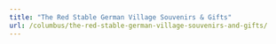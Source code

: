 ```yaml
---
title: "The Red Stable German Village Souvenirs & Gifts"
url: /columbus/the-red-stable-german-village-souvenirs-and-gifts/
---
```

